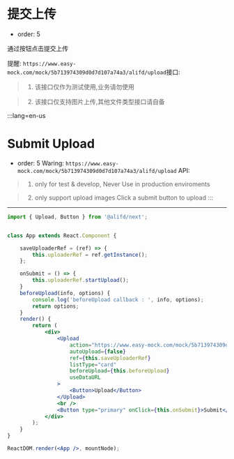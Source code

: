 # 提交上传

- order: 5

通过按钮点击提交上传

提醒: `https://www.easy-mock.com/mock/5b713974309d0d7d107a74a3/alifd/upload`接口:


> 1. 该接口仅作为测试使用,业务请勿使用

> 2. 该接口仅支持图片上传,其他文件类型接口请自备

:::lang=en-us
# Submit Upload

- order: 5
Waring: `https://www.easy-mock.com/mock/5b713974309d0d7d107a74a3/alifd/upload` API:

> 1. only for test & develop, Never Use in production enviroments

> 2. only support upload images
Click a submit button to upload
:::
---

````jsx
import { Upload, Button } from '@alifd/next';


class App extends React.Component {

    saveUploaderRef = (ref) => {
        this.uploaderRef = ref.getInstance();
    };

    onSubmit = () => {
        this.uploaderRef.startUpload();
    }
    beforeUpload(info, options) {
        console.log('beforeUpload callback : ', info, options);
        return options;
    }
    render() {
        return (
            <div>
                <Upload
                    action="https://www.easy-mock.com/mock/5b713974309d0d7d107a74a3/alifd/upload"
                    autoUpload={false}
                    ref={this.saveUploaderRef}
                    listType="card"
                    beforeUpload={this.beforeUpload}
                    useDataURL
                >
                    <Button>Upload</Button>
                </Upload>
                <br />
                <Button type="primary" onClick={this.onSubmit}>Submit</Button>
            </div>
        );
    }
}

ReactDOM.render(<App />, mountNode);
````
